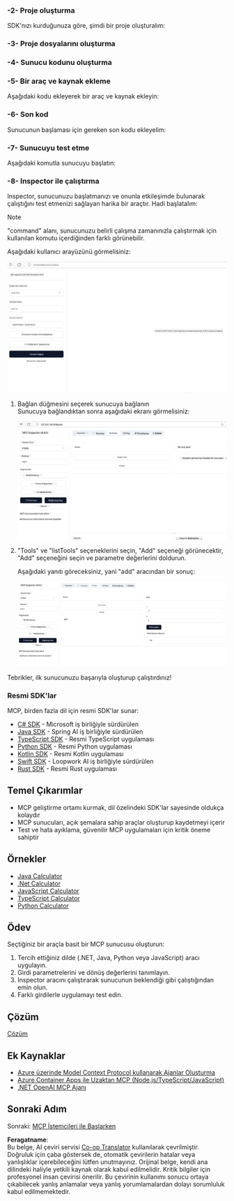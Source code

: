 <!--
CO_OP_TRANSLATOR_METADATA:
{
  "original_hash": "d90651bcd1df019768921d531653638a",
  "translation_date": "2025-06-12T23:46:09+00:00",
  "source_file": "03-GettingStarted/01-first-server/README.md",
  "language_code": "tr"
}
-->
### -2- Proje oluşturma

SDK'nızı kurduğunuza göre, şimdi bir proje oluşturalım:

### -3- Proje dosyalarını oluşturma

### -4- Sunucu kodunu oluşturma

### -5- Bir araç ve kaynak ekleme

Aşağıdaki kodu ekleyerek bir araç ve kaynak ekleyin:

### -6- Son kod

Sunucunun başlaması için gereken son kodu ekleyelim:

### -7- Sunucuyu test etme

Aşağıdaki komutla sunucuyu başlatın:

### -8- Inspector ile çalıştırma

Inspector, sunucunuzu başlatmanızı ve onunla etkileşimde bulunarak çalıştığını test etmenizi sağlayan harika bir araçtır. Hadi başlatalım:

> [!NOTE]
> "command" alanı, sunucunuzu belirli çalışma zamanınızla çalıştırmak için kullanılan komutu içerdiğinden farklı görünebilir.

Aşağıdaki kullanıcı arayüzünü görmelisiniz:

![Connect](../../../../translated_images/connect.141db0b2bd05f096fb1dd91273771fd8b2469d6507656c3b0c9df4b3c5473929.tr.png)

1. Bağlan düğmesini seçerek sunucuya bağlanın  
   Sunucuya bağlandıktan sonra aşağıdaki ekranı görmelisiniz:

   ![Connected](../../../../translated_images/connected.73d1e042c24075d386cacdd4ee7cd748c16364c277d814e646ff2f7b5eefde85.tr.png)

2. "Tools" ve "listTools" seçeneklerini seçin, "Add" seçeneği görünecektir, "Add" seçeneğini seçin ve parametre değerlerini doldurun.

   Aşağıdaki yanıtı göreceksiniz, yani "add" aracından bir sonuç:

   ![Result of running add](../../../../translated_images/ran-tool.a5a6ee878c1369ec1e379b81053395252a441799dbf23416c36ddf288faf8249.tr.png)

Tebrikler, ilk sunucunuzu başarıyla oluşturup çalıştırdınız!

### Resmi SDK'lar

MCP, birden fazla dil için resmi SDK'lar sunar:
- [C# SDK](https://github.com/modelcontextprotocol/csharp-sdk) - Microsoft iş birliğiyle sürdürülen
- [Java SDK](https://github.com/modelcontextprotocol/java-sdk) - Spring AI iş birliğiyle sürdürülen
- [TypeScript SDK](https://github.com/modelcontextprotocol/typescript-sdk) - Resmi TypeScript uygulaması
- [Python SDK](https://github.com/modelcontextprotocol/python-sdk) - Resmi Python uygulaması
- [Kotlin SDK](https://github.com/modelcontextprotocol/kotlin-sdk) - Resmi Kotlin uygulaması
- [Swift SDK](https://github.com/modelcontextprotocol/swift-sdk) - Loopwork AI iş birliğiyle sürdürülen
- [Rust SDK](https://github.com/modelcontextprotocol/rust-sdk) - Resmi Rust uygulaması

## Temel Çıkarımlar

- MCP geliştirme ortamı kurmak, dil özelindeki SDK'lar sayesinde oldukça kolaydır
- MCP sunucuları, açık şemalara sahip araçlar oluşturup kaydetmeyi içerir
- Test ve hata ayıklama, güvenilir MCP uygulamaları için kritik öneme sahiptir

## Örnekler

- [Java Calculator](../samples/java/calculator/README.md)
- [.Net Calculator](../../../../03-GettingStarted/samples/csharp)
- [JavaScript Calculator](../samples/javascript/README.md)
- [TypeScript Calculator](../samples/typescript/README.md)
- [Python Calculator](../../../../03-GettingStarted/samples/python)

## Ödev

Seçtiğiniz bir araçla basit bir MCP sunucusu oluşturun:
1. Tercih ettiğiniz dilde (.NET, Java, Python veya JavaScript) aracı uygulayın.
2. Girdi parametrelerini ve dönüş değerlerini tanımlayın.
3. Inspector aracını çalıştırarak sunucunun beklendiği gibi çalıştığından emin olun.
4. Farklı girdilerle uygulamayı test edin.

## Çözüm

[Çözüm](./solution/README.md)

## Ek Kaynaklar

- [Azure üzerinde Model Context Protocol kullanarak Ajanlar Oluşturma](https://learn.microsoft.com/azure/developer/ai/intro-agents-mcp)
- [Azure Container Apps ile Uzaktan MCP (Node.js/TypeScript/JavaScript)](https://learn.microsoft.com/samples/azure-samples/mcp-container-ts/mcp-container-ts/)
- [.NET OpenAI MCP Ajanı](https://learn.microsoft.com/samples/azure-samples/openai-mcp-agent-dotnet/openai-mcp-agent-dotnet/)

## Sonraki Adım

Sonraki: [MCP İstemcileri ile Başlarken](/03-GettingStarted/02-client/README.md)

**Feragatname**:  
Bu belge, AI çeviri servisi [Co-op Translator](https://github.com/Azure/co-op-translator) kullanılarak çevrilmiştir. Doğruluk için çaba göstersek de, otomatik çevirilerin hatalar veya yanlışlıklar içerebileceğini lütfen unutmayınız. Orijinal belge, kendi ana dilindeki haliyle yetkili kaynak olarak kabul edilmelidir. Kritik bilgiler için profesyonel insan çevirisi önerilir. Bu çevirinin kullanımı sonucu ortaya çıkabilecek yanlış anlamalar veya yanlış yorumlamalardan dolayı sorumluluk kabul edilmemektedir.
